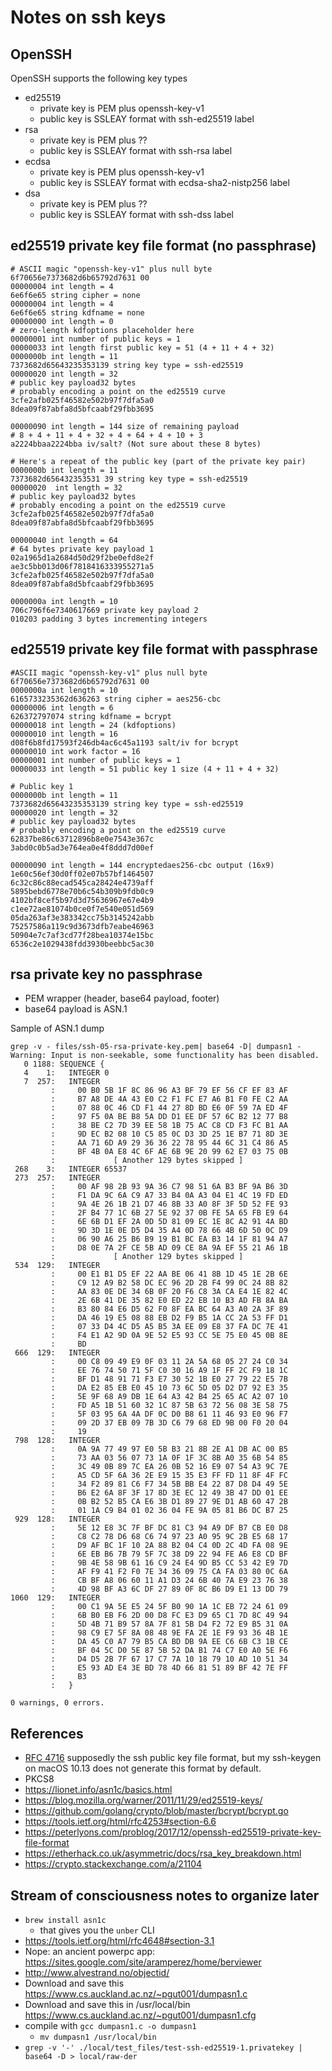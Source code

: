 # Notes on ssh keys

## OpenSSH

OpenSSH supports the following key types

- ed25519
  - private key is PEM plus openssh-key-v1
  - public key is SSLEAY format with ssh-ed25519 label
- rsa
  - private key is PEM plus ??
  - public key is SSLEAY format with ssh-rsa label
- ecdsa
  - private key is PEM plus openssh-key-v1
  - public key is SSLEAY format with ecdsa-sha2-nistp256 label
- dsa
  - private key is PEM plus ??
  - public key is SSLEAY format with ssh-dss label


## ed25519 private key file format (no passphrase)

```
# ASCII magic "openssh-key-v1" plus null byte
6f70656e7373682d6b65792d7631 00
00000004 int length = 4
6e6f6e65 string cipher = none
00000004 int length = 4
6e6f6e65 string kdfname = none
00000000 int length = 0
# zero-length kdfoptions placeholder here
00000001 int number of public keys = 1
00000033 int length first public key = 51 (4 + 11 + 4 + 32)
0000000b int length = 11
7373682d65643235353139 string key type = ssh-ed25519
00000020 int length = 32
# public key payload32 bytes
# probably encoding a point on the ed25519 curve
3cfe2afb025f46582e502b97f7dfa5a0
8dea09f87abfa8d5bfcaabf29fbb3695

00000090 int length = 144 size of remaining payload
# 8 + 4 + 11 + 4 + 32 + 4 + 64 + 4 + 10 + 3
a2224bbaa2224bba iv/salt? (Not sure about these 8 bytes)

# Here's a repeat of the public key (part of the private key pair)
0000000b int length = 11
7373682d656432353531 39 string key type = ssh-ed25519
00000020  int length = 32
# public key payload32 bytes
# probably encoding a point on the ed25519 curve
3cfe2afb025f46582e502b97f7dfa5a0
8dea09f87abfa8d5bfcaabf29fbb3695

00000040 int length = 64
# 64 bytes private key payload 1
02a1965d1a2684d50d29f2be0efd8e2f
ae3c5bb013d06f7818416333955271a5
3cfe2afb025f46582e502b97f7dfa5a0
8dea09f87abfa8d5bfcaabf29fbb3695

0000000a int length = 10
706c796f6e7340617669 private key payload 2
010203 padding 3 bytes incrementing integers
```

## ed25519 private key file format with passphrase


```
#ASCII magic "openssh-key-v1" plus null byte
6f70656e7373682d6b65792d7631 00
0000000a int length = 10
6165733235362d636263 string cipher = aes256-cbc
00000006 int length = 6
626372797074 string kdfname = bcrypt
00000018 int length = 24 (kdfoptions)
00000010 int length = 16
d08f6b8fd17593f246db4ac6c45a1193 salt/iv for bcrypt
00000010 int work factor = 16
00000001 int number of public keys = 1
00000033 int length = 51 public key 1 size (4 + 11 + 4 + 32)

# Public key 1
0000000b int length = 11
7373682d65643235353139 string key type = ssh-ed25519
00000020 int length = 32
# public key payload32 bytes
# probably encoding a point on the ed25519 curve
62837be86c63712896b8e0e7543e367c
3abd0c0b5ad3e764ea0e4f8ddd7d00ef

00000090 int length = 144 encryptedaes256-cbc output (16x9)
1e60c56ef30d0ff02e07b57bf1464507
6c32c86c88ecad545ca28424e4739aff
5895bebd6778e70b6c54b309b9fdb0c9
4102bf8cef5b97d3d75636967e67e4b9
c1ee72ae81074b0ce0f7e540e051d569
05da263af3e383342cc75b3145242abb
75257586a119c9d3673dfb7eabe46963
50904e7c7af3cd77f28bea10374e15bc
6536c2e1029438fdd3930beebbc5ac30
```

## rsa private key no passphrase
- PEM wrapper (header, base64 payload, footer)
- base64 payload is ASN.1

Sample of ASN.1 dump

```
grep -v - files/ssh-05-rsa-private-key.pem| base64 -D| dumpasn1 -
Warning: Input is non-seekable, some functionality has been disabled.
   0 1188: SEQUENCE {
   4    1:   INTEGER 0
   7  257:   INTEGER
         :     00 B0 5B 1F 8C 86 96 A3 BF 79 EF 56 CF EF 83 AF
         :     B7 A8 DE 4A 43 E0 C2 F1 FC E7 A6 B1 F0 FE C2 AA
         :     07 88 0C 46 CD F1 44 27 8D BD E6 0F 59 7A ED 4F
         :     97 F5 0A BE B8 5A DD D1 EE DF 57 6C B2 12 77 B8
         :     38 BE C2 7D 39 EE 58 1B 75 AC C8 CD F3 FC B1 AA
         :     9D EC B2 08 10 C5 85 0C D3 3D 25 1E B7 71 8D 3E
         :     AA 71 6D A9 29 36 36 22 78 95 44 6C 31 C4 86 A5
         :     BF 4B 0A E8 4C 6F AE 6B 9E 20 99 62 E7 03 75 0B
         :             [ Another 129 bytes skipped ]
 268    3:   INTEGER 65537
 273  257:   INTEGER
         :     00 AF 98 2B 93 9A 36 C7 98 51 6A B3 BF 9A B6 3D
         :     F1 DA 9C 6A C9 A7 33 B4 0A A3 04 E1 4C 19 FD ED
         :     9A 4E 26 1B 21 D7 46 8B 33 A0 8F 3F 5D 52 FE 93
         :     2F B4 77 1C 6B 27 5E 92 37 0B FE 5A 65 FB E9 64
         :     6E 6B D1 EF 2A 0D 5D 81 09 EC 1E 8C A2 91 4A BD
         :     9D 3D 1E 0E D5 D4 35 A4 0D 78 66 4B 6D 50 0C D9
         :     06 90 A6 25 B6 B9 19 B1 BC EA B3 14 1F 81 94 A7
         :     D8 0E 7A 2F CE 5B AD 09 CE 8A 9A EF 55 21 A6 1B
         :             [ Another 129 bytes skipped ]
 534  129:   INTEGER
         :     00 E1 B1 D5 EF 22 AA BE 06 41 8B 1D 45 1E 2B 6E
         :     C9 12 A9 B2 58 DC EC 96 2D 2B F4 99 0C 24 8B 82
         :     AA 83 0E DE 34 6B 0F 20 F6 C8 3A CA E4 1E 82 4C
         :     2E 6B 41 DE 35 82 E0 ED 22 EB 10 B3 AD FB 8A BA
         :     B3 80 84 E6 D5 62 F0 8F EA BC 64 A3 A0 2A 3F 89
         :     DA 46 19 E5 08 88 EB D2 F9 B5 1A CC 2A 53 FF D1
         :     07 33 D4 4C D5 A5 B5 3A EE 09 E8 37 FA DC 7E 41
         :     F4 E1 A2 9D 0A 9E 52 E5 93 CC 5E 75 E0 45 0B 8E
         :     BD
 666  129:   INTEGER
         :     00 C8 09 49 E9 0F 03 11 2A 5A 68 05 27 24 C0 34
         :     EE 76 74 50 71 5F C0 30 16 A9 1F FF 2C F9 18 1C
         :     BF D1 48 91 71 F3 E7 30 52 1B E0 27 79 22 E5 7B
         :     DA E2 85 EB E0 45 10 73 6C 5D 05 D2 D7 92 E3 35
         :     5E 9F 68 A9 DB 1E 64 A3 42 B4 25 65 AC A2 07 10
         :     FD A5 1B 51 60 32 1C 87 5B 63 72 56 08 3E 58 75
         :     5F 03 95 6A 4A DF 0C D0 B8 61 11 46 93 E0 96 F7
         :     09 2D 37 EB 09 7B 3D C6 79 68 ED 9B 00 F0 20 04
         :     19
 798  128:   INTEGER
         :     0A 9A 77 49 97 E0 5B B3 21 8B 2E A1 DB AC 00 B5
         :     73 AA 03 56 07 73 1A 0F 1F 3C 8B A0 35 6B 54 85
         :     3C 49 0B 89 7C EA 26 0B 52 16 E9 07 54 A3 9C 7E
         :     A5 CD 5F 6A 36 2E E9 15 35 E3 FF FD 11 8F 4F FC
         :     34 F2 89 81 C6 F7 34 5B BB E4 22 87 D8 D4 49 5E
         :     B6 E2 6A 8F 3F 17 8D 3E EC 12 49 3B 47 DD 01 EE
         :     0B B2 52 B5 CA E6 3B D1 89 27 9E D1 AB 60 47 2B
         :     01 1A C9 B4 01 02 36 04 FE 9A 05 81 B6 DC B7 25
 929  128:   INTEGER
         :     5E 12 E8 3C 7F BF DC 81 C3 94 A9 DF B7 CB E0 D8
         :     C8 C2 78 D6 68 C6 74 97 23 A0 95 9C 2B E5 68 17
         :     D9 AF BC 1F 10 2A 88 B2 04 C4 0D 2C 4D FA 08 9E
         :     6E EB B6 7B 79 5F 7C 38 D9 22 94 FE A6 E8 CD BF
         :     9B 4E 58 9B 61 16 C9 24 E4 9D B5 CC 53 42 E9 7D
         :     AF F9 41 F2 F0 7E 34 36 09 75 CA FA 03 80 0C 6A
         :     CB BF A8 06 60 11 A1 D3 24 6B 40 7A E9 23 76 38
         :     4D 98 BF A3 6C DF 27 89 0F 8C B6 D9 E1 13 DD 79
1060  129:   INTEGER
         :     00 C1 9A 5E E5 24 5F B0 90 1A 1C EB 72 24 61 09
         :     6B B0 EB F6 2D 00 D8 FC E3 D9 65 C1 7D 8C 49 94
         :     5D 4B 71 B9 57 8A 7F 81 5B D4 F2 72 E9 B5 31 0A
         :     98 C9 E7 5F 8A 08 48 9E FA 2E 1E F9 93 36 4B 1E
         :     DA 45 C0 A7 79 B5 CA BD DB 9A EE C6 6B C3 1B CE
         :     BF 04 5C D0 5E 87 5B 52 DA B1 74 C7 E0 A0 5E F6
         :     D4 D5 2B 7F 67 17 C7 7A 10 18 79 10 AD 10 51 34
         :     E5 93 AD E4 3E BD 78 4D 66 81 51 89 BF 42 7E FF
         :     B3
         :   }

0 warnings, 0 errors.
```

## References

- [RFC 4716](https://tools.ietf.org/html/rfc4716) supposedly the ssh public key file format, but my ssh-keygen on macOS 10.13 does not generate this format by default.
- PKCS8
- https://lionet.info/asn1c/basics.html
- https://blog.mozilla.org/warner/2011/11/29/ed25519-keys/
- https://github.com/golang/crypto/blob/master/bcrypt/bcrypt.go
- https://tools.ietf.org/html/rfc4253#section-6.6
- https://peterlyons.com/problog/2017/12/openssh-ed25519-private-key-file-format
- https://etherhack.co.uk/asymmetric/docs/rsa_key_breakdown.html
- https://crypto.stackexchange.com/a/21104

## Stream of consciousness notes to organize later
- `brew install asn1c`
  - that gives you the `unber` CLI
- https://tools.ietf.org/html/rfc4648#section-3.1
- Nope: an ancient powerpc app: https://sites.google.com/site/aramperez/home/berviewer
- http://www.alvestrand.no/objectid/
- Download and save this https://www.cs.auckland.ac.nz/~pgut001/dumpasn1.c
- Download and save this in /usr/local/bin https://www.cs.auckland.ac.nz/~pgut001/dumpasn1.cfg
- compile with `gcc dumpasn1.c -o dumpasn1`
  - `mv dumpasn1 /usr/local/bin`
- `grep -v '-' ./local/test_files/test-ssh-ed25519-1.privatekey | base64 -D > local/raw-der`
